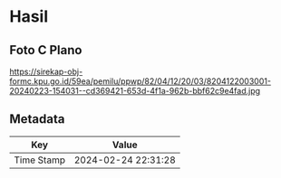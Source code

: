 # Hasil

## Foto C Plano

https://sirekap-obj-formc.kpu.go.id/59ea/pemilu/ppwp/82/04/12/20/03/8204122003001-20240223-154031--cd369421-653d-4f1a-962b-bbf62c9e4fad.jpg


## Metadata

| Key        | Value               |
| ---------- | ------------------- |
| Time Stamp | 2024-02-24 22:31:28 |




